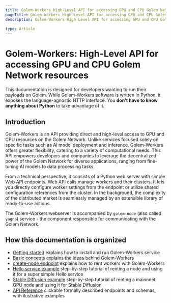 ```yaml
---
title: Golem-Workers High-Level API for accessing GPU and CPU Golem Network resources
pageTitle: Golem-Workers High-Level API for accessing GPU and CPU Golem Network resources 
description: Golem-Workers High-Level API for accessing GPU and CPU Golem Network resources 

type: Article
---
```


# Golem-Workers: High-Level API for accessing GPU and CPU Golem Network resources

This documentation is designed for developers wanting to run their payloads on Golem. 
While Golem-Workers software is written in Python, it exposes the language-agnostic HTTP interface. 
You **don't have to know anything about Python** to take advantage of it.

## Introduction

Golem-Workers is an API providing direct and high-level access to GPU and CPU resources on the Golem Network. 
Unlike services focused solely on specific tasks such as AI model deployment and inference, 
Golem-Workers offers greater flexibility, catering to a variety of computational needs. 
This API empowers developers and companies to leverage the decentralized power of the Golem Network for diverse applications, 
ranging from fine-tuning AI models to data processing tasks.

From a technical perspective, it consists of a Python web server with simple Web API endpoints. 
Web API calls manage workers and their clusters. 
It lets you directly configure worker settings from the endpoint or utilize shared configuration references from the cluster. 
In the background, the complexity of the distributed market is seamlessly managed by an extensible library of ready-to-use actions.

The Golem-Workers webserver is accompanied by `golem-node` (also called `yagna`) service - the component responsible for communicating 
with the Golem Network.

## How this documentation is organized

- [Getting started](/docs/creators/golem-workers/getting-started) explains how to install and run Golem-Workers service
- [Basic concepts](/docs/creators/golem-workers/basic-concepts) explains the ideas behind Golem-Workers
- [create-node endpoint](/docs/creators/golem-workers/create-node) explains how to rent workers with Golem-Workers
- [Hello service example](/docs/creators/golem-workers/hello-example) step-by-step tutorial of renting a node and using it 
for a super simple Hello service
- [Stable Diffusion example](/docs/creators/golem-workers/sd-example) step-by-step tutorial of renting a mainnnet GPU node 
and using it for Stable Diffusion
- [API Reference](/docs/creators/golem-workers/api-swagger-ui) clickable formally described endpoints and schemas, 
with ilustrative examples
